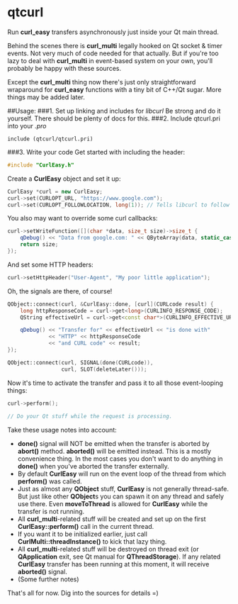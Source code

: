 # qtcurl
Run **curl_easy** transfers asynchronously just inside your Qt main thread. 

Behind the scenes there is **curl_multi** legally hooked on Qt socket & timer events. Not very much of code needed for that actually. But if you're too lazy to deal with **curl_multi** in event-based system on your own, you'll probably be happy with these sources. 

Except the **curl_multi** thing now there's just only straightforward wraparound for **curl_easy** functions with a tiny bit of C++/Qt sugar. More things may be added later.


##Usage:
###1. Set up linking and includes for *libcurl*
Be strong and do it yourself. There should be plenty of docs for this.
###2. Include qtcurl.pri into your *.pro*
```qmake
include (qtcurl/qtcurl.pri)
```
###3. Write your code
Get started with including the header:
```c++
#include "CurlEasy.h"
```

Create a **CurlEasy** object and set it up:
```c++
CurlEasy *curl = new CurlEasy;
curl->set(CURLOPT_URL, "https://www.google.com");
curl->set(CURLOPT_FOLLOWLOCATION, long(1)); // Tells libcurl to follow HTTP 3xx redirects
```

You also may want to override some curl callbacks:
```c++
curl->setWriteFunction([](char *data, size_t size)->size_t {
    qDebug() << "Data from google.com: " << QByteArray(data, static_cast<int>(size));
    return size;
});
 ```

And set some HTTP headers:
```c++
curl->setHttpHeader("User-Agent", "My poor little application");
```

Oh, the signals are there, of course!
```c++
QObject::connect(curl, &CurlEasy::done, [curl](CURLcode result) {
    long httpResponseCode = curl->get<long>(CURLINFO_RESPONSE_CODE);
    QString effectiveUrl = curl->get<const char*>(CURLINFO_EFFECTIVE_URL);

    qDebug() << "Transfer for" << effectiveUrl << "is done with"
             << "HTTP" << httpResponseCode
             << "and CURL code" << result;
});
```
```c++
QObject::connect(curl, SIGNAL(done(CURLcode)),
                 curl, SLOT(deleteLater()));
```

Now it's time to activate the transfer and pass it to all those event-looping things:
```c++
curl->perform();
  
// Do your Qt stuff while the request is processing.
```

Take these usage notes into account:
- **done()** signal will NOT be emitted when the transfer is aborted by **abort()** method. **aborted()** will be emitted instead. This is a mostly convenience thing. In the most cases you don't want to do anything in **done()** when you've aborted the transfer externally.
- By default **CurlEasy** will run on the event loop of the thread from which **perform()** was called.
- Just as almost any **QObject** stuff, **CurlEasy** is not generally thread-safe. But just like other **QObject**s you can spawn it on any thread and safely use there. Even **moveToThread** is allowed for **CurlEasy** while the transfer is not running. 
- All **curl_multi**-related stuff will be created and set up on the first **CurlEasy::perform()** call in the current thread.
- If you want it to be initialized earlier, just call **CurlMulti::threadInstance()** to kick that lazy thing.
- All **curl_multi**-related stuff will be destroyed on thread exit (or **QApplication** exit, see Qt manual for **QThreadStorage**). If any related **CurlEasy** transfer has been running at this moment, it will receive **aborted()** signal.
- (Some further notes)

That's all for now. Dig into the sources for details =)
